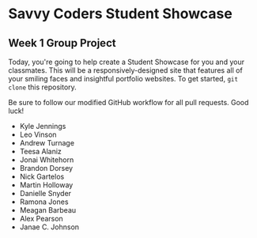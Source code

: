 # Savvy Coders Student Showcase
## Week 1 Group Project

Today, you're going to help create a Student Showcase for you and your classmates. This will be a responsively-designed site that features all of your smiling faces and insightful portfolio websites. To get started, `git clone` this repository.

Be sure to follow our modified GitHub workflow for all pull requests. Good luck!

+ Kyle Jennings
+ Leo Vinson
+ Andrew Turnage
+ Teesa Alaniz
+ Jonai Whitehorn
+ Brandon Dorsey
+ Nick Gartelos
+ Martin Holloway
+ Danielle Snyder
+ Ramona Jones
+ Meagan Barbeau
+ Alex Pearson
+ Janae C. Johnson
